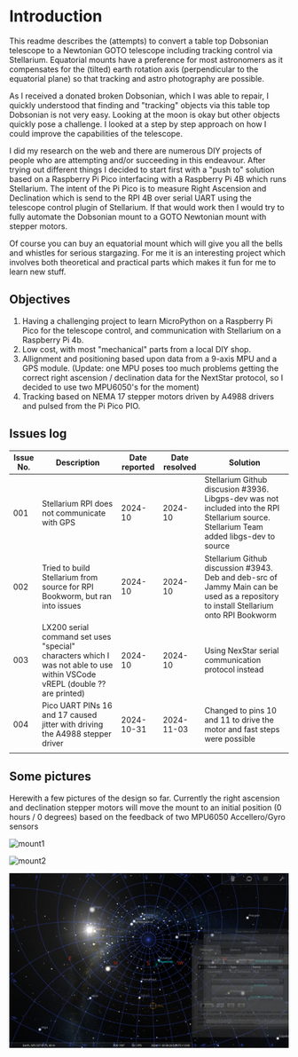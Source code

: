 # Introduction
This readme describes the (attempts) to convert a table top Dobsonian telescope to a Newtonian GOTO telescope including tracking control via Stellarium.
Equatorial mounts have a preference for most astronomers as it compensates for the (tilted) earth rotation axis (perpendicular to the equatorial plane) so that tracking and astro photography are possible.

As I received a donated broken Dobsonian, which I was able to repair, I quickly understood that finding and "tracking" objects via this table top Dobsonian is not very easy. Looking at the moon is okay but other objects quickly pose a challenge. I looked at a step by step approach on how I could improve the capabilities of the telescope.

I did my research on the web and there are numerous DIY projects of people who are attempting and/or succeeding in this endeavour.
After trying out different things I decided to start first with a "push to" solution based on a Raspberry Pi Pico interfacing with a Raspberry Pi 4B which runs Stellarium. The intent of the Pi Pico is to measure Right Ascension and Declination which is send to the RPI 4B over serial UART using the telescope control plugin of Stellarium. If that would work then I would try to fully automate the Dobsonian mount to a GOTO Newtonian mount with stepper motors.

Of course you can buy an equatorial mount which will give you all the bells and whistles for serious stargazing.
For me it is an interesting project which involves both theoretical and practical parts which makes it fun for me to learn new stuff.

## Objectives
1. Having a challenging project to learn MicroPython on a Raspberry Pi Pico for the telescope control, and communication with Stellarium on a Raspberry Pi 4b.
2. Low cost, with most "mechanical" parts from a local DIY shop.
3. Allignment and positioning based upon data from a 9-axis MPU and a GPS module. (Update: one MPU poses too much problems getting the correct right ascension / declination data for the NextStar protocol, so I decided to use two MPU6050's for the moment)
4. Tracking based on NEMA 17 stepper motors driven by A4988 drivers and pulsed from the Pi Pico PIO.

## Issues log

| Issue No.| Description | Date reported | Date resolved | Solution |
| -------- | -------- | -------- | -------- | -------- |
| 001 | Stellarium RPI does not communicate with GPS | 2024-10 | 2024-10 | Stellarium Github discusion #3936. Libgps-dev was not included into the RPI Stellarium source. Stellarium Team added libgs-dev to source |
| 002 | Tried to build Stellarium from source for RPI Bookworm, but ran into issues | 2024-10 | 2024-10 | Stellarium Github discussion #3943. Deb and deb-src of Jammy Main can be used as a repository to install Stellarium onto RPI Bookworm |
| 003 | LX200 serial command set uses "special" characters which I was not able to use within VSCode vREPL (double ?? are printed) | 2024-10 | 2024-10 | Using NexStar serial communication protocol instead
| 004 | Pico UART PINs 16 and 17 caused jitter with driving the A4988 stepper driver | 2024-10-31 | 2024-11-03 | Changed to pins 10 and 11 to drive the motor and fast steps were possible |
|  |  |  |  |  |

## Some pictures

Herewith a few pictures of the design so far.
Currently the right ascension and declination stepper motors will move the mount to an initial position (0 hours / 0 degrees) based on the feedback of two MPU6050 Accellero/Gyro sensors

![mount1](images/mount1.jpg)

![mount2](images/mount2.jpg)

![stellarium1](images/stellarium.png)






